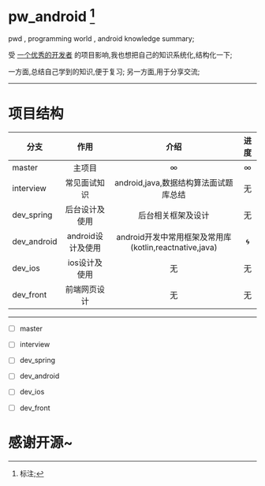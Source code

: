 # pw_android [^1]

pwd , programming world , android knowledge summary;

受 [一个优秀的开发者](https://github.com/JsonChao/Awesome-WanAndroid) 的项目影响,我也想把自己的知识系统化,结构化一下;

一方面,总结自己学到的知识,便于复习; 另一方面,用于分享交流;

-----

# 项目结构

 分支 | 作用 | 介绍 | 进度
 --- | :---: | :---: | :---:
 master | 主项目 | &#8734;| &#8734;
 interview | 常见面试知识 | android,java,数据结构算法面试题库总结| 无
 dev_spring | 后台设计及使用 | 后台相关框架及设计 | 无
 dev_android | android设计及使用 | android开发中常用框架及常用库(kotlin,reactnative,java) | :cyclone:
 dev_ios | ios设计及使用 | 无 | 无
 dev_front | 前端网页设计 | 无 |无

-----

- [ ] master
- [ ] interview
- [ ] dev_spring
- [ ] dev_android
- [ ] dev_ios
- [ ] dev_front




# 感谢开源~


[^1]: 标注;